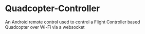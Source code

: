 # Quadcopter-Controller
An Android remote control used to control a Flight Controller based Quadcopter over Wi-Fi via a websocket

